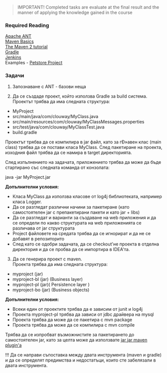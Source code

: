 > IMPORTANT! Completed tasks are evaluate at the final result and the manner of applying the knowledge gained in the  course 

### Required Reading  
  [Apache ANT](http://ant.apache.org/)  
  [Maven Basics](http://maven.apache.org/)  
  [The Maven 2 tutorial](http://docs.codehaus.org/display/MAVENUSER/The+Maven+2+tutorial)  
  [Gradle](https://www.gradle.org/)  
  [Jenkins](http://jenkins-ci.org/)  
  Examples - [Petstore Project](https://github.com/testinfected/simple-petstore)  

### Задачи 
1. Запознаване с ANT - базови неща

2. Да се създаде проект, който използва Gradle за build система. 
Проектът трябва да има следната структура:  
 * MyProject
 * src/main/java/com/clouway/MyClass.java
 * src/main/resources/com/clouway/MyClassMessages.properties
 * src/test/java/com/clouway/MyClassTest.java
 * build.gradle

  Проектът трябва да се компилира в jar файл, като за гÐ»авен клас (main class) трябва да се     постави класа MyClass. След пакетиране на проекта, изходния файл трябва да се намира в target директорията. 

  След изпълнението на задачата, приложението трябва да може да бъде стартирано със следната команда от конзолата:  

  java -jar MyProject.jar  

  **Допълнителни условия:**
 * Класа MyClass да използва класове от log4j библиотеката, например класа Logger.  
 * Да се разгледат различни начини за пакетиране (като самостоятелен jar с препакетирани пакети и като jar + libs)  
 * Да се разгледат и варианти за създаване на web приложения и да се определи по какво структурата на web приложенията се различава от jar структурата
 * Project файловете на средата трябва да се игнорират и да не се добавят в репозиторито  
 * След като се одобри задачата, да се checkout'не проекта в отделна директория и да се пробва да се импортира в IDEA'та. 
 

3. Да се генерира проект с maven.  
Проекта трябва да има следната структура:  
 * myproject (jar)  
 * myproject-bl (jar) (Business layer)  
 * myproject-pl (jar)( Persistence layer )  
 * myproject-bo (jar) (Business objects)  

 **Допълнителни условия:**  

 * Всеки един от проектите трябва да е зависим от junit и log4j  
 * Проекта myproject-pl трябва да зависи от jdbc драйвера на mysql  
 * Проекта трябва да може да се пакетира с mvn package  
 * Проекта трябва да може да се компилира с mvn compile  

 Трябва да се изпробват възможнистите за пакетирането до самостоятелен jar, като за целта може да използвате [jar jar maven plugin'a](http://sonatype.github.io/jarjar-maven-plugin/)  

!!! Да се направи съпоставка между двата инструмента (maven и gradle) и да се определят предимства и недостатъци, които сте забелязали в двата инструмента. 
